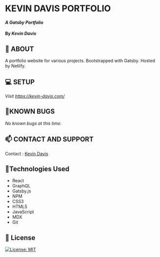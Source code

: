 # KEVIN DAVIS PORTFOLIO

#### _A Gatsby Portfolio_
#### By _**Kevin Davis**_

## **🍎 ABOUT**
A portfolio website for various projects. Bootstrapped with Gatsby. Hosted by Netlify. 

## **💻 SETUP**
_Visit https://kevin-davis.com/_

## **🐛KNOWN BUGS**

_No known bugs at this time._

## **📫 CONTACT AND SUPPORT**

Contact : [Kevin Davis](whomst@kevind.xyz)

## 🔧Technologies Used

* React
* GraphQL
* Gatsby.js
* NPM
* CSS3
* HTML5
* JavaScript
* MDX
* Git


## **📘 License**
[![License: MIT](https://img.shields.io/badge/License-MIT-yellow.svg)](https://opensource.org/licenses/MIT)